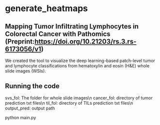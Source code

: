 # generate_heatmaps
## Mapping Tumor Infiltrating Lymphocytes in Colorectal Cancer with Pathomics (Preprint:https://doi.org/10.21203/rs.3.rs-6173056/v1)
We created the tool to visualize the deep learning-based patch-level tumor and lymphocyte classifications from hematoxylin and eosin (H&E) whole slide images (WSIs).
## Running the code
svs_fol: The folder for whole slide images\n
cancer_fol: directory of tumor prediction txt files\n
til_fol: directory of TILs prediction txt files\n
output_pred: output path

python main.py
